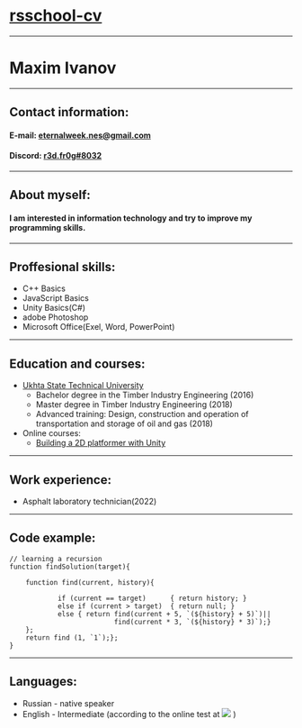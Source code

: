 # [rsschool-cv](https://github.com/R3dFr0g/rsschool-cv)
---
# Maxim Ivanov
---
## Contact information:
  
#### E-mail: eternalweek.nes@gmail.com
#### Discord: [r3d.fr0g#8032](https://discord.gg/Ja6VSmhv6h) 
---  
## About myself:
#### I am interested in information technology and try to improve my programming skills.  
---
## Proffesional skills:
+ C++ Basics
+ JavaScript Basics
+ Unity Basics(C#)
+ adobe Photoshop
+ Microsoft Office(Exel, Word, PowerPoint)
---
## Education and courses:
+ [Ukhta State Technical University](https://www.ugtu.net/)   
   + Bachelor degree in the Timber Industry Engineering (2016) 
   + Master degree in Timber Industry Engineering (2018)
   + Advanced training: Design, construction and operation of transportation and storage of oil and gas (2018)
+ Online courses:
   + [Building a 2D platformer with Unity](https://www.udemy.com/course/unity-2019/)
---
## Work experience:  
+ Asphalt laboratory technician(2022)  
---
## Code example:  
```  
// learning a recursion  
function findSolution(target){

    function find(current, history){

            if (current == target)      { return history; }
            else if (current > target)  { return null; }
            else { return find(current + 5, `(${history} + 5)`)||
                          find(current * 3, `(${history} * 3)`);}
    };
    return find (1, `1`);};
}
```  
---
## Languages:  
+ Russian - native speaker
+ English - Intermediate (according to the online test at [![](https://a.storyblok.com/f/71234/103x24/da9ab91cbd/efset-logo_black.svg)](https://www.efset.org/) )
